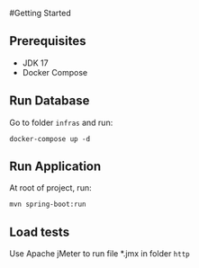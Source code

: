 
#Getting Started

## Prerequisites
* JDK 17
* Docker Compose

## Run Database
Go to folder `infras` and run:
```
docker-compose up -d
```

## Run Application
At root of project, run:
```
mvn spring-boot:run
```

## Load tests
Use Apache jMeter to run file *.jmx in folder `http`
